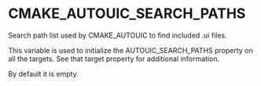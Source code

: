   

# CMAKE_AUTOUIC_SEARCH_PATHS  
Search path list used by CMAKE_AUTOUIC to find included
.ui files.  

This variable is used to initialize the AUTOUIC_SEARCH_PATHS
property on all the targets. See that target property for additional
information.  

By default it is empty.  

